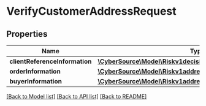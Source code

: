 # VerifyCustomerAddressRequest

## Properties
Name | Type | Description | Notes
------------ | ------------- | ------------- | -------------
**clientReferenceInformation** | [**\CyberSource\Model\Riskv1decisionsClientReferenceInformation**](Riskv1decisionsClientReferenceInformation.md) |  | [optional] 
**orderInformation** | [**\CyberSource\Model\Riskv1addressverificationsOrderInformation**](Riskv1addressverificationsOrderInformation.md) |  | [optional] 
**buyerInformation** | [**\CyberSource\Model\Riskv1addressverificationsBuyerInformation**](Riskv1addressverificationsBuyerInformation.md) |  | [optional] 

[[Back to Model list]](../README.md#documentation-for-models) [[Back to API list]](../README.md#documentation-for-api-endpoints) [[Back to README]](../README.md)


